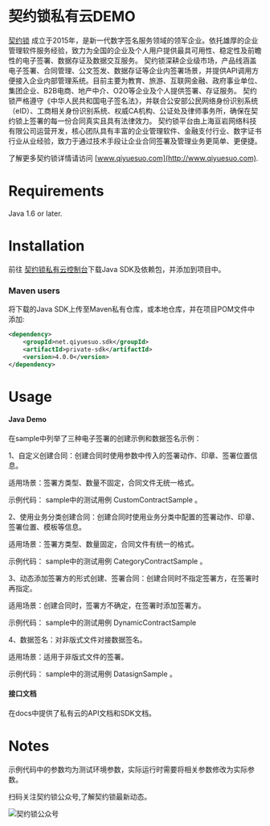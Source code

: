 # 契约锁私有云DEMO

[契约锁](http://www.qiyuesuo.com) 成立于2015年，是新一代数字签名服务领域的领军企业。依托雄厚的企业管理软件服务经验，致力为全国的企业及个人用户提供最具可用性、稳定性及前瞻性的电子签署、数据存证及数据交互服务。 契约锁深耕企业级市场，产品线涵盖电子签署、合同管理、公文签发、数据存证等企业内签署场景，并提供API调用方便接入企业内部管理系统。目前主要为教育、旅游、互联网金融、政府事业单位、集团企业、B2B电商、地产中介、O2O等企业及个人提供签署、存证服务。 契约锁严格遵守《中华人民共和国电子签名法》，并联合公安部公民网络身份识别系统（eID）、工商相关身份识别系统、权威CA机构、公证处及律师事务所，确保在契约锁上签署的每一份合同真实且具有法律效力。 契约锁平台由上海亘岩网络科技有限公司运营开发，核心团队具有丰富的企业管理软件、金融支付行业、数字证书行业从业经验，致力于通过技术手段让企业合同签署及管理业务更简单、更便捷。

了解更多契约锁详情请访问 [www.qiyuesuo.com](http://www.qiyuesuo.com).


Requirements
============
Java 1.6 or later.  

Installation
============

前往 [契约锁私有云控制台](http://[host]:9181)下载Java SDK及依赖包，并添加到项目中。

### Maven users

将下载的Java SDK上传至Maven私有仓库，或本地仓库，并在项目POM文件中添加:

```xml
<dependency>
	<groupId>net.qiyuesuo.sdk</groupId>
	<artifactId>private-sdk</artifactId>
	<version>4.0.0</version>
</dependency>
```

Usage
=====

#### Java Demo

在sample中列举了三种电子签署的创建示例和数据签名示例：

1、自定义创建合同：创建合同时使用参数中传入的签署动作、印章、签署位置信息。

适用场景：签署方类型、数量不固定，合同文件无统一格式。

示例代码： sample中的测试用例 CustomContractSample 。

2、使用业务分类创建合同：创建合同时使用业务分类中配置的签署动作、印章、签署位置、模板等信息。

适用场景：签署方类型、数量固定，合同文件有统一的格式。

示例代码： sample中的测试用例 CategoryContractSample 。

3、动态添加签署方的形式创建、签署合同：创建合同时不指定签署方，在签署时再指定。

适用场景：创建合同时，签署方不确定，在签署时添加签署方。

示例代码： sample中的测试用例 DynamicContractSample

4、数据签名：对非版式文件对接数据签名。

适用场景：适用于非版式文件的签署。

示例代码： sample中的测试用例 DatasignSample 。

#### 接口文档

在docs中提供了私有云的API文档和SDK文档。


Notes
=======
示例代码中的参数均为测试环境参数，实际运行时需要将相关参数修改为实际参数。

扫码关注契约锁公众号,了解契约锁最新动态。

![契约锁公众号](qrcode.png)